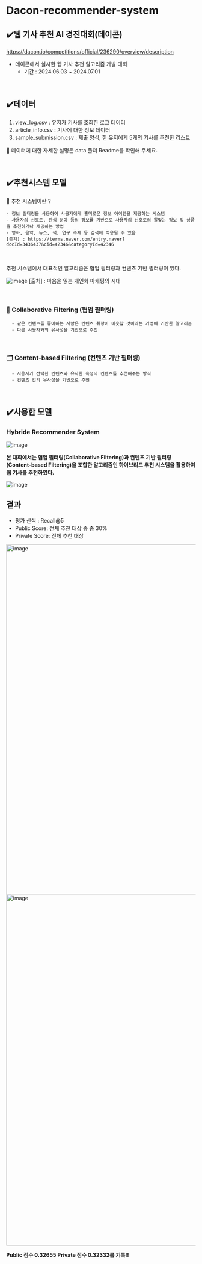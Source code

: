 # Dacon-recommender-system

## ✔️웹 기사 추천 AI 경진대회(데이콘)
https://dacon.io/competitions/official/236290/overview/description 
  - 데이콘에서 실시한 웹 기사 추천 알고리즘 개발 대회
    - 기간 : 2024.06.03 ~ 2024.07.01
<br>      



## ✔️데이터
  1) view_log.csv : 유저가 기사를 조회한 로그 데이터
  2) article_info.csv : 기사에 대한 정보 데이터
  3) sample_submission.csv : 제출 양식, 한 유저에게 5개의 기사를 추천한 리스트
     
🙌 데이터에 대한 자세한 설명은 data 폴더 Readme를 확인해 주세요.  

<br>


## ✔️추천시스템 모델 
  🧐 추천 시스템이란 ?
  
    - 정보 필터링을 사용하여 사용자에게 흥미로운 정보 아이템을 제공하는 시스템
    - 사용자의 선호도, 관심 분야 등의 정보를 기반으로 사용자의 선호도의 알맞는 정보 및 상품을 추천하거나 제공하는 방법
    - 영화, 음악, 뉴스, 책, 연구 주제 등 검색에 적용될 수 있음
    [출처] : https://terms.naver.com/entry.naver?docId=3436437&cid=42346&categoryId=42346
<br>

추천 시스템에서 대표적인 알고리즘은 협업 필터링과 컨텐츠 기반 필터링이 있다.

![image](https://github.com/sh-0620/dacon-recommender-system/assets/172260370/3a974329-9e32-41b0-8251-881cb31507ae)
 [출처] : 마음을 읽는 개인화 마케팅의 시대

<br>

  ### 👥 Collaborative Filtering (협업 필터링)
  
      - 같은 컨텐츠를 좋아하는 사람은 컨텐츠 취향이 비슷할 것이라는 가정에 기반한 알고리즘 
      - 다른 사용자와의 유사성을 기반으로 추천
<br>

  ### 🗂️ Content-based Filtering (컨텐츠 기반 필터링)
  
      - 사용자가 선택한 컨텐츠와 유사한 속성의 컨텐츠를 추천해주는 방식 
      - 컨텐츠 간의 유사성을 기반으로 추천

<br>  

## ✔️사용한 모델
### Hybride Recommender System
![image](https://github.com/sh-0620/dacon-recommender-system/assets/172260370/73a4d3fe-38ba-4abb-acb7-34c7af908470)

**본 대회에서는 협업 필터링(Collaborative Filtering)과 컨텐츠 기반 필터링(Content-based Filtering)을 조합한 알고리즘인 하이브리드 추천 시스템을 활용하여 웹 기사를 추천하였다.**




![image](https://github.com/sh-0620/dacon-recommender-system/assets/172260370/958eea93-0c8d-4912-8e46-63c3e9204673)

## 결과 
- 평가 산식 : Recall@5
- Public Score: 전체 추천 대상 중 중 30%
- Private Score: 전체 추천 대상



<img width="929" alt="image" src="https://github.com/sh-0620/dacon-recommender-system/assets/172260370/ab5604b6-dce7-45a4-8490-b7fc4a8cd0d4">
<img width="934" alt="image" src="https://github.com/sh-0620/dacon-recommender-system/assets/172260370/a4d33293-67ea-46ef-a470-c6d26c2b3b2a">



**Public 점수 0.32655 Private 점수 0.32332를 기록!!**
